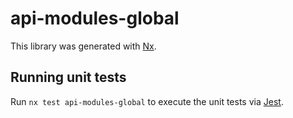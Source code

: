 # api-modules-global

This library was generated with [Nx](https://nx.dev).

## Running unit tests

Run `nx test api-modules-global` to execute the unit tests via [Jest](https://jestjs.io).

